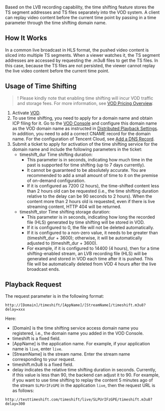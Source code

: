 Based on the LVB recording capability, the time shifting feature stores the TS segment addresses and TS files separately into the VOD system. A client can replay video content before the current time point by passing in a time parameter through the time shifting domain name.
## How It Works

In a common live broadcast in HLS format, the pushed video content is sliced into multiple TS segments. When a viewer watches it, the TS segment addresses are accessed by requesting the .m3u8 files to get the TS files. In this case, because the TS files are not persisted, the viewer cannot replay the live video content before the current time point.

## Usage of Time Shifting
>! Please kindly note that enabling time shifting will incur VOD traffic and storage fees. For more information, see [VOD Pricing Overview](https://cloud.tencent.com/document/product/266/2838).

1. Activate [VOD](https://cloud.tencent.com/document/product/266/2839).
2. To use time shifting, you need to apply for a domain name and obtain ICP filing for it. Go to the [VOD Console](https://console.cloud.tencent.com/video/domainsetting) and configure this domain name as the VOD domain name as instructed in [Distributed Playback Settings](https://cloud.tencent.com/document/product/266/14056). In addition, you need to add a correct CNAME record for the domain name. For the configuration of Tencent Cloud, see [Add a DNS Record](https://cloud.tencent.com/document/product/302/3446).
3. Submit a ticket to apply for activation of the time shifting service for the domain name and include the following parameters in the ticket:
	- timeshift_dur   Time shifting duration:
		- This parameter is in seconds, indicating how much time in the past is supported for time shifting (up to 7 days currently).
		- It cannot be guaranteed to be absolutely accurate. You are recommended to add a small amount of time to it on the premise of on-demand configuration.
		- If it is configured as 7200 (2 hours), the time-shifted content less than 2 hours old can be requested (i.e., the time shifting duration relative to the delay can be 90 seconds to 2 hours). When the content more than 2 hours old is requested, even if there is live streaming content, HTTP 404 will be returned.
	- timeshift_stor   Time shifting storage duration:
		- This parameter is in seconds, indicating how long the recorded file (HLS) generated by time shifting will be stored in VOD.
		- If it is configured to 0, the file will not be deleted automatically.
		- If it is configured to a non-zero value, it needs to be greater than (timeshift_dur + 3600); otherwise, it will be automatically adjusted to (timeshift_dur + 3600).
		- For example, if it is configured to 14400 (4 hours), then for a time shifting-enabled stream, an LVB recording file (HLS) will be generated and stored in VOD each time after it is pushed. This file will be automatically deleted from VOD 4 hours after the live broadcast ends.

## Playback Request

The request parameter is in the following format:
```
http://[Domain]/timeshift/[AppName]/[StreamName]/timeshift.m3u8?delay=xxx
```
Here:
* [Domain] is the time shifting service access domain name you registered, i.e., the domain name you added in the VOD Console.
* timeshift is a fixed field.
* [AppName] is the application name. For example, if your application name is `live`, enter `live`.
* [StreamName] is the stream name. Enter the stream name corresponding to your request.
* timeshift.m3u8 is a fixed field.
* delay indicates the relative time shifting duration in seconds. Currently, if this value is less than 90, the backend can adjust it to 90.
For example, if you want to use time shifting to replay the content 5 minutes ago of the stream `SLPUrIFzGPE` in the application `live`, then the request URL is as follows:
```
http://testtimeshift.com/timeshift/live/SLPUrIFzGPE/timeshift.m3u8?delay=300
```
